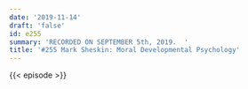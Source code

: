 ```yaml
---
date: '2019-11-14'
draft: 'false'
id: e255
summary: 'RECORDED ON SEPTEMBER 5th, 2019.  '
title: '#255 Mark Sheskin: Moral Developmental Psychology'
---
```

{{< episode >}}
